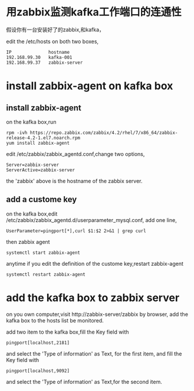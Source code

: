# 用zabbix监测kafka工作端口的连通性

假设你有一台安装好了的zabbix,和kafka，

edit the /etc/hosts on both two boxes,

	IP				hostname
	192.168.99.30	kafka-001
	192.168.99.37	zabbix-server

# install zabbix-agent on kafka box
## install zabbix-agent
on the kafka box,run

	rpm -ivh https://repo.zabbix.com/zabbix/4.2/rhel/7/x86_64/zabbix-release-4.2-1.el7.noarch.rpm
	yum install zabbix-agent

edit /etc/zabbix/zabbix_agentd.conf,change two options,

	Server=zabbix-server
	ServerActive=zabbix-server

the 'zabbix' above is the hostname of the zabbix server.

## add a custome key
on the kafka box,edit /etc/zabbix/zabbix_agentd.d/userparameter_mysql.conf,
add one line,

	UserParameter=pingport[*],curl $1:$2 2>&1 | grep curl

then zabbix agent
	
	systemctl start zabbix-agent

anytime if you edit the definition of the custome key,restart zabbix-agent

	systemctl restart zabbix-agent

# add the kafka box to zabbix server
on you own computer,visit http://zabbix-server/zabbix by browser,
add the kafka box to the hosts list be monitored.

add two item to the kafka box,fill the Key field with

	pingport[localhost,2181]

and select the 'Type of information' as Text, for the first item,
and fill the Key field with

	pingport[localhost,9092]

and select the 'Type of information' as Text,for the second item.

	
